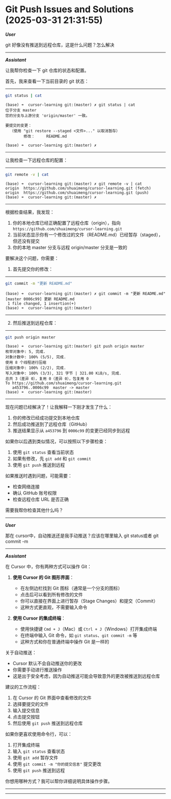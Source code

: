 <!-- Generated by SpecStory -->

# Git Push Issues and Solutions (2025-03-31 21:31:55)

_**User**_

git 好像没有推送到远程仓库，这是什么问题？怎么解决

---

_**Assistant**_

让我帮你检查一下 git 仓库的状态和配置。

首先，我来查看一下当前目录的 git 状态：


---

```bash
git status | cat
```

```
(base) ➜  cursor-learning git:(master) ✗ git status | cat
位于分支 master
您的分支与上游分支 'origin/master' 一致。

要提交的变更：
  （使用 "git restore --staged <文件>..." 以取消暂存）
        修改：     README.md

(base) ➜  cursor-learning git:(master) ✗
```

---

让我检查一下远程仓库的配置：


---

```bash
git remote -v | cat
```

```
(base) ➜  cursor-learning git:(master) ✗ git remote -v | cat
origin  https://github.com/shuaimeng/cursor-learning.git (fetch)
origin  https://github.com/shuaimeng/cursor-learning.git (push)
(base) ➜  cursor-learning git:(master) ✗
```

---

根据检查结果，我发现：

1. 你的本地仓库已经正确配置了远程仓库（origin），指向 `https://github.com/shuaimeng/cursor-learning.git`
2. 当前状态显示你有一个修改过的文件（README.md）已经暂存（staged），但还没有提交
3. 你的本地 master 分支与远程 origin/master 分支是一致的

要解决这个问题，你需要：

1. 首先提交你的修改：


---

```bash
git commit -m "更新 README.md"
```

```
(base) ➜  cursor-learning git:(master) ✗ git commit -m "更新 README.md"
[master 0006c99] 更新 README.md
 1 file changed, 1 insertion(+)
(base) ➜  cursor-learning git:(master)
```

---

2. 然后推送到远程仓库：



---

```bash
git push origin master
```

```
(base) ➜  cursor-learning git:(master) git push origin master
枚举对象中: 5, 完成.
对象计数中: 100% (5/5), 完成.
使用 8 个线程进行压缩
压缩对象中: 100% (2/2), 完成.
写入对象中: 100% (3/3), 321 字节 | 321.00 KiB/s, 完成.
总共 3（差异 0），复用 0（差异 0），包复用 0
To https://github.com/shuaimeng/cursor-learning.git
   a453796..0006c99  master -> master
(base) ➜  cursor-learning git:(master)
```

---

现在问题已经解决了！让我解释一下刚才发生了什么：

1. 你的修改已经成功提交到本地仓库
2. 然后成功推送到了远程仓库（GitHub）
3. 推送结果显示从 `a453796` 到 `0006c99` 的变更已经同步到远程

如果你以后遇到类似情况，可以按照以下步骤检查：

1. 使用 `git status` 查看当前状态
2. 如果有修改，先 `git add` 和 `git commit`
3. 使用 `git push` 推送到远程

如果推送时遇到问题，可能需要：
- 检查网络连接
- 确认 GitHub 账号权限
- 检查远程仓库 URL 是否正确

需要我帮你检查其他什么吗？

---

_**User**_

那在 cursor中，自动推送还是我手动推送？应该在哪里输入 git status或者 git commit -m

---

_**Assistant**_

在 Cursor 中，你有两种方式可以操作 Git：

1. **使用 Cursor 的 Git 图形界面**：
   - 在左侧边栏找到 Git 图标（通常是一个分支的图标）
   - 点击后可以看到所有修改的文件
   - 你可以直接在界面上进行暂存（Stage Changes）和提交（Commit）
   - 这种方式更直观，不需要输入命令

2. **使用 Cursor 的集成终端**：
   - 使用快捷键 `Cmd + J`（Mac）或 `Ctrl + J`（Windows）打开集成终端
   - 在终端中输入 Git 命令，如 `git status`、`git commit -m` 等
   - 这种方式和你在普通终端中操作 Git 是一样的

关于自动推送：
- Cursor 默认不会自动推送你的更改
- 你需要手动进行推送操作
- 这是出于安全考虑，因为自动推送可能会导致意外的更改被推送到远程仓库

建议的工作流程：
1. 在 Cursor 的 Git 界面中查看修改的文件
2. 选择要提交的文件
3. 输入提交信息
4. 点击提交按钮
5. 然后使用 `git push` 推送到远程仓库

如果你更喜欢使用命令行，可以：
1. 打开集成终端
2. 输入 `git status` 查看状态
3. 使用 `git add` 暂存文件
4. 使用 `git commit -m "你的提交信息"` 提交更改
5. 使用 `git push` 推送到远程

你想用哪种方式？我可以帮你详细说明具体操作步骤。

---



---

